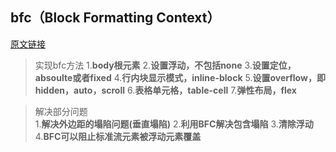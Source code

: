 
## bfc（**Block Formatting Context**）
[原文链接](https://blog.csdn.net/sqLeiQ/article/details/125261564)
> 实现bfc方法
> 1.**body根元素**
> 2.**设置浮动，不包括none**
> 3.**设置定位，absoulte或者fixed**
> 4.**行内块显示模式，inline-block**
> 5.**设置overflow，即hidden，auto，scroll**
> 6.**表格单元格，table-cell**
> 7.**弹性布局，flex**

> 解决部分问题  
> 1.**解决外边距的塌陷问题(垂直塌陷)**
> 2.**利用BFC解决包含塌陷**
> 3.**清除浮动**
> 4.**BFC可以阻止标准流元素被浮动元素覆盖**

## 


<!--stackedit_data:
eyJoaXN0b3J5IjpbMTA3NTkzNDc0NywtMjEzMzYwOTEwMywtMT
A5MDk1ODk0MF19
-->